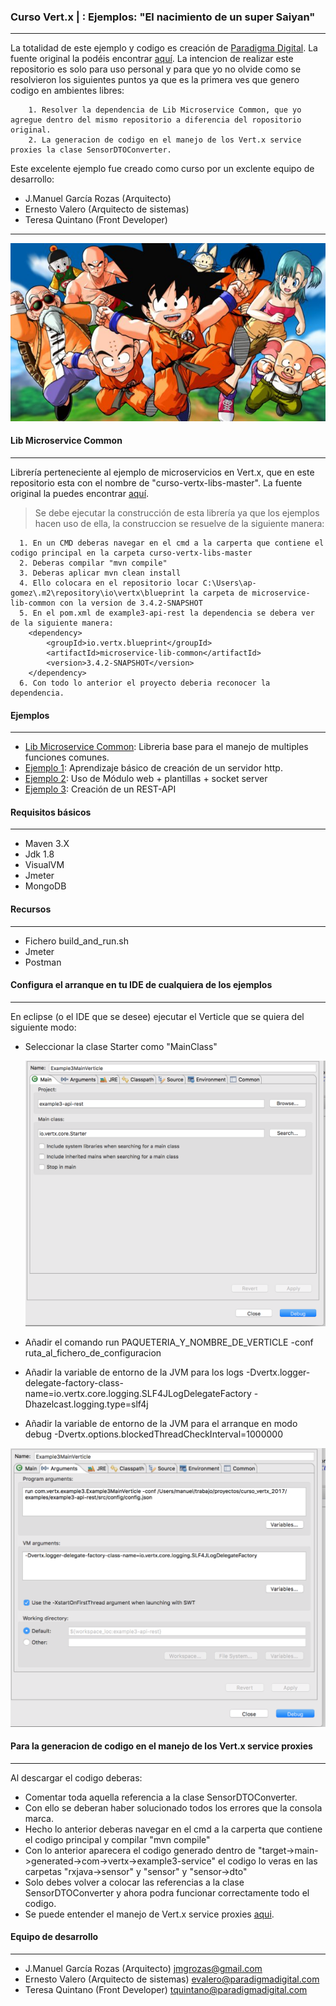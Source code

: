 ### Curso Vert.x | : Ejemplos: "El nacimiento de un super Saiyan"
--------
La totalidad de este ejemplo y codigo es creación de [Paradigma Digital]( https://www.paradigmadigital.com/). La fuente original la podéis encontrar [aquí](https://github.com/paradigmadigital/curso-vertx-1).
La intencion de realizar este repositorio es solo para uso personal y para que yo no olvide como se resolvieron los siguientes puntos ya que es la primera ves que genero codigo en ambientes libres:
``` 
	1. Resolver la dependencia de Lib Microservice Common, que yo agregue dentro del mismo repositorio a diferencia del ropositorio original.
	2. La generacion de codigo en el manejo de los Vert.x service proxies la clase SensorDTOConverter.
```
Este excelente ejemplo fue creado como curso por un exclente equipo de desarrollo:
 - J.Manuel García Rozas (Arquitecto) 
 - Ernesto Valero (Arquitecto de sistemas) 
 - Teresa Quintano (Front Developer)  


--------

![](image/foto_1.jpg)

#### Lib Microservice Common
--------

Librería perteneciente al ejemplo de microservicios en Vert.x, que en este repositorio esta con el nombre de "curso-vertx-libs-master". La fuente original la puedes encontrar [aquí](http://www.sczyh30.com/vertx-blueprint-microservice/index.html#blueprint-common-module).

>Se debe ejecutar la construcción de esta librería ya que los ejemplos hacen uso de ella, la construccion se resuelve de la siguiente manera:
```
  1. En un CMD deberas navegar en el cmd a la carperta que contiene el codigo principal en la carpeta curso-vertx-libs-master
  2. Deberas compilar "mvn compile"
  3. Deberas aplicar mvn clean install
  4. Ello colocara en el repositorio locar C:\Users\ap-gomez\.m2\repository\io\vertx\blueprint la carpeta de microservice-lib-common con la version de 3.4.2-SNAPSHOT
  5. En el pom.xml de example3-api-rest la dependencia se debera ver de la siguiente manera:
	<dependency>
		<groupId>io.vertx.blueprint</groupId>
		<artifactId>microservice-lib-common</artifactId>
		<version>3.4.2-SNAPSHOT</version>
	</dependency>
  6. Con todo lo anterior el proyecto deberia reconocer la dependencia.
```
 


#### Ejemplos
--------
- [Lib Microservice Common](https://github.com/ingapoloperseo/vERT.x-MainVerticleFirst/tree/master/curso-vertx-libs-master): Libreria base para el manejo de multiples funciones comunes.
- [Ejemplo 1](https://github.com/ingapoloperseo/vERT.x-MainVerticleFirst/tree/master/example1-http-server): Aprendizaje básico de creación de un servidor http.
- [Ejemplo 2](https://github.com/ingapoloperseo/vERT.x-MainVerticleFirst/tree/master/example2-templates-client): Uso de Módulo web + plantillas + socket server
- [Ejemplo 3](https://github.com/ingapoloperseo/vERT.x-MainVerticleFirst/tree/master/example3-api-rest): Creación de un REST-API

  
####  Requisitos básicos
--------

- Maven 3.X
- Jdk 1.8
- VisualVM
- Jmeter
- MongoDB

####  Recursos
--------

- Fichero build_and_run.sh
- Jmeter
- Postman

   
####  Configura el arranque en tu IDE de cualquiera de los ejemplos
--------

En eclipse (o el IDE que se desee) ejecutar el Verticle que se quiera del siguiente modo:

 - Seleccionar la clase Starter como "MainClass"
 
 	![Configuración local](image/config1.png)
 
 	
 - Añadir el comando run PAQUETERIA_Y_NOMBRE_DE_VERTICLE -conf ruta_al_fichero_de_configuracion 	 
 - Añadir la variable de entorno de la JVM para los logs  -Dvertx.logger-delegate-factory-class-name=io.vertx.core.logging.SLF4JLogDelegateFactory -Dhazelcast.logging.type=slf4j 
 - Añadir la variable de entorno de la JVM para el arranque en modo debug  -Dvertx.options.blockedThreadCheckInterval=1000000 

	
![Configuración local](image/config2.png)
  

 
####  Para la generacion de codigo en el manejo de los Vert.x service proxies
--------

Al descargar el codigo deberas:
 - Comentar toda aquella referencia a la clase SensorDTOConverter.
 - Con ello se deberan haber solucionado todos los errores que la consola marca.
 - Hecho lo anterior deberas navegar en el cmd a la carperta que contiene el codigo principal y compilar "mvn compile"  
 - Con lo anterior aparecera el codigo generado dentro de "target->main->generated->com->vertx->example3-service"  el codigo lo veras en las carpetas "rxjava->sensor"  y "sensor"  y "sensor->dto"  
 - Solo debes volver a colocar las referencias a la clase SensorDTOConverter y ahora podra funcionar correctamente todo el codigo.
 - Se puede entender el manejo de Vert.x service proxies [aqui](https://vertx.io/docs/vertx-service-proxy/java/#_restrictions_for_service_interface).
 
  
#### **Equipo de desarrollo** 
--------

 - J.Manuel García Rozas (Arquitecto) jmgrozas@gmail.com 
 - Ernesto Valero (Arquitecto de sistemas) evalero@paradigmadigital.com
 - Teresa Quintano (Front Developer) tquintano@paradigmadigital.com
